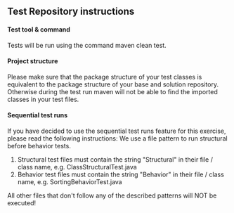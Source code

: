 ## Test Repository instructions

#### Test tool & command
Tests will be run using the command maven clean test.

#### Project structure
Please make sure that the package structure of your test classes is equivalent to the package structure of your base and solution repository.
Otherwise during the test run maven will not be able to find the imported classes in your test files.

#### Sequential test runs
If you have decided to use the sequential test runs feature for this exercise, please read the following instructions:
We use a file pattern to run structural before behavior tests.
1. Structural test files must contain the string "Structural" in their file / class name, e.g. ClassStructuralTest.java
2. Behavior test files must contain the string "Behavior" in their file / class name, e.g. SortingBehaviorTest.java

All other files that don't follow any of the described patterns will NOT be executed!
